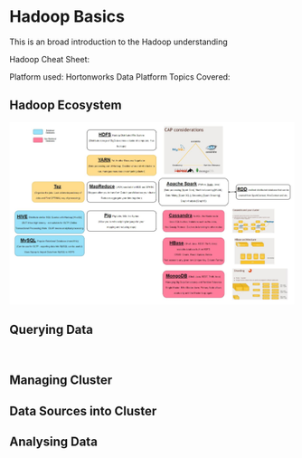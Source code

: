 # Hadoop Basics
This is an broad introduction to the Hadoop understanding

Hadoop Cheat Sheet: 

Platform used: Hortonworks Data Platform
Topics Covered:
## **Hadoop Ecosystem**
![Hadoop Ecosystem](Hadoop%20Ecosystem.JPG)

## **Querying Data**
![]()

## **Managing Cluster**

## **Data Sources into Cluster**

## **Analysing Data**
